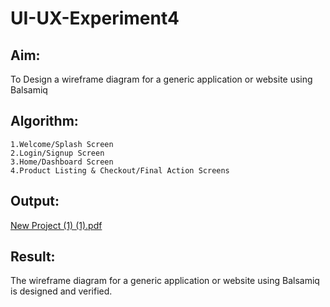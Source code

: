 # UI-UX-Experiment4

## Aim:
To Design a wireframe diagram for a generic application or website using Balsamiq


## Algorithm:
```
1.Welcome/Splash Screen
2.Login/Signup Screen
3.Home/Dashboard Screen
4.Product Listing & Checkout/Final Action Screens
```

## Output:
[New Project (1) (1).pdf](https://github.com/user-attachments/files/20553565/New.Project.1.1.pdf)

## Result:
The wireframe diagram for a generic application or website using Balsamiq is designed and verified.
